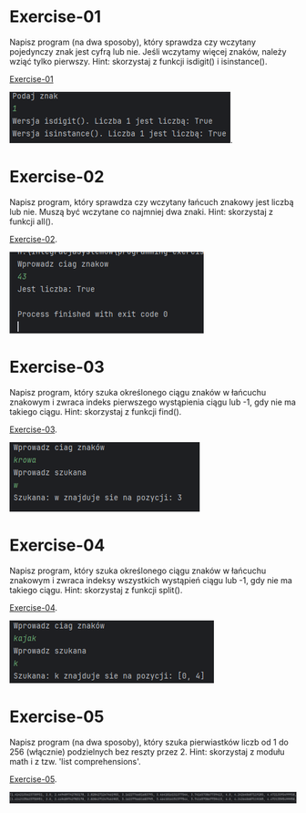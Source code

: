 # Exercise-01
Napisz program (na dwa sposoby), który sprawdza czy wczytany pojedynczy znak jest cyfrą lub nie. Jeśli wczytamy więcej znaków, należy wziąć tylko pierwszy.
Hint: skorzystaj z funkcji isdigit() i isinstance().

[Exercise-01](task-01.py)

![taks01](screenshot/task01.png).

# Exercise-02
Napisz program, który sprawdza czy wczytany łańcuch znakowy jest liczbą lub nie. Muszą być wczytane co najmniej dwa znaki.
Hint: skorzystaj z funkcji all().

[Exercise-02](task-02.py).

![task02](screenshot/task02.png)

# Exercise-03
Napisz program, który szuka określonego ciągu znaków w łańcuchu znakowym i zwraca indeks pierwszego wystąpienia ciągu lub -1, gdy nie ma takiego ciągu.
Hint: skorzystaj z funkcji find().

[Exercise-03](task-03.py).

![task03](screenshot/task03.png)

# Exercise-04
Napisz program, który szuka określonego ciągu znaków w łańcuchu znakowym i zwraca indeksy wszystkich wystąpień ciągu lub -1, gdy nie ma takiego ciągu.
Hint: skorzystaj z funkcji split().

[Exercise-04](task-04.py).

![task04](screenshot/task04.png)

# Exercise-05
Napisz program (na dwa sposoby), który szuka pierwiastków liczb od 1 do 256 (włącznie) podzielnych bez reszty przez 2.
Hint: skorzystaj z modułu math i z tzw. 'list comprehensions'.

[Exercise-05](task-05.py).

![task05](screenshot/task05.png)

